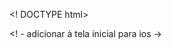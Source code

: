 <! DOCTYPE html>
<html lang = "en">

<head>
  <meta charset = "utf-8" />
  <title> Ionic App </title>

  <base href = "/" />

  <meta name = "esquema de cores" content = "claro escuro" />
  <meta name = "viewport" content = "viewport-fit = cover, width = device-width, initial-scale = 1.0, minimum-scale = 1.0, maximum-scale = 1.0, user-scalable = no" />
  <meta name = "format-detecção" content = "telefone = no" />
  <meta name = "msapplication-tap-highlight" content = "no" />

  <link rel = "icon" type = "image / png" href = "assets / icon / favicon.png" />

  <! - adicionar à tela inicial para ios ->
  <meta name = "apple-mobile-web-app-capacity" content = "yes" />
  <meta name = "apple-mobile-web-app-status-bar-style" content = "black" />
</head>

<body>
  <app-root> </app-root>
</body>

</html>
